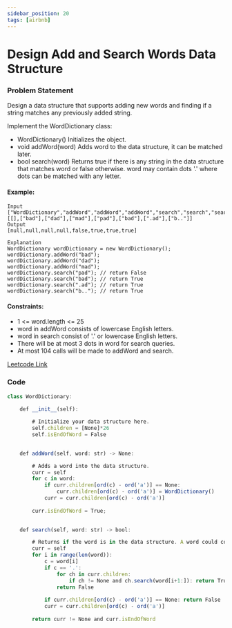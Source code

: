 ```yaml
---
sidebar_position: 20
tags: [airbnb]
---
```


# Design Add and Search Words Data Structure

### Problem Statement

Design a data structure that supports adding new words and finding if a string matches any previously added string.

Implement the WordDictionary class:

- WordDictionary() Initializes the object.
- void addWord(word) Adds word to the data structure, it can be matched later.
- bool search(word) Returns true if there is any string in the data structure that matches word or false otherwise. word may contain dots '.' where dots can be matched with any letter.

#### Example:

```
Input
["WordDictionary","addWord","addWord","addWord","search","search","search","search"]
[[],["bad"],["dad"],["mad"],["pad"],["bad"],[".ad"],["b.."]]
Output
[null,null,null,null,false,true,true,true]

Explanation
WordDictionary wordDictionary = new WordDictionary();
wordDictionary.addWord("bad");
wordDictionary.addWord("dad");
wordDictionary.addWord("mad");
wordDictionary.search("pad"); // return False
wordDictionary.search("bad"); // return True
wordDictionary.search(".ad"); // return True
wordDictionary.search("b.."); // return True
```

#### Constraints:

- 1 <= word.length <= 25
- word in addWord consists of lowercase English letters.
- word in search consist of '.' or lowercase English letters.
- There will be at most 3 dots in word for search queries.
- At most 104 calls will be made to addWord and search.

[Leetcode Link](https://leetcode.com/problems/design-add-and-search-words-data-structure/)

### Code

```jsx title="Python"
class WordDictionary:

    def __init__(self):
        
        # Initialize your data structure here.
        self.children = [None]*26
        self.isEndOfWord = False
        

    def addWord(self, word: str) -> None:

        # Adds a word into the data structure.
        curr = self
        for c in word:
            if curr.children[ord(c) - ord('a')] == None:
                curr.children[ord(c) - ord('a')] = WordDictionary()
            curr = curr.children[ord(c) - ord('a')]
        
        curr.isEndOfWord = True;
        

    def search(self, word: str) -> bool:

        # Returns if the word is in the data structure. A word could contain the dot character '.' to represent any one letter.
        curr = self
        for i in range(len(word)):
            c = word[i]
            if c == '.':
                for ch in curr.children:
                    if ch != None and ch.search(word[i+1:]): return True
                return False
            
            if curr.children[ord(c) - ord('a')] == None: return False
            curr = curr.children[ord(c) - ord('a')]
        
        return curr != None and curr.isEndOfWord
```